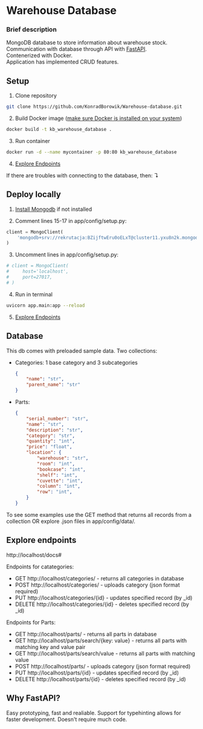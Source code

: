 # Warehouse Database

### Brief description
MongoDB database to store information about warehouse stock.<br>
Communication with database through API with [FastAPI](###Why-FastAPI?).<br>
Contenerized with Docker. <br>
Application has implemented CRUD features.

## Setup

1. Clone repository

```bash
git clone https://github.com/KonradBorowik/Warehouse-database.git
```

2. Build Docker image ([make sure Docker is installed on your system](https://docs.docker.com/desktop/wsl/))

```bash
docker build -t kb_warehouse_database .
```

3. Run container

```bash
docker run -d --name mycontainer -p 80:80 kb_warehouse_database
```
4. [Explore Endpoints](#explore-endpoints)

If there are troubles with connecting to the database, then: &#x21B4;
## Deploy locally

1. [Install Mongodb](https://www.mongodb.com/docs/v7.0/administration/install-community/) if not installed

2. Comment lines 15-17 in app/config/setup.py:
```python
client = MongoClient(
    'mongodb+srv://rekrutacja:BZijftwEru0oELxT@cluster11.yxu8n2k.mongodb.net/'
)
```
3. Uncomment lines in app/config/setup.py:
```python
# client = MongoClient(
#     host='localhost',
#     port=27017,
# )
```
4. Run in terminal
```bash
uvicorn app.main:app --reload
```
5. [Explore Endpoints](#explore-endpoints)

## Database

This db comes with preloaded sample data. Two collections:
- Categories: 1 base category and 3 subcategories
    ```json
    {
        "name": "str",
        "parent_name": "str"
    }
    ```
- Parts:
    ```json
    {
        "serial_number": "str",
        "name": "str",
        "description": "str",
        "category": "str",
        "quantity": "int",
        "price": "float",
        "location": {
            "warehouse": "str",
            "room": "int",
            "bookcase": "int",
            "shelf": "int",
            "cuvette": "int",
            "column": "int",
            "row": "int",
        }
    }
    ```
To see some examples use the GET method that returns all records from a collection OR explore .json files in app/config/data/.

## Explore endpoints 
http://localhost/docs#

Endpoints for catategories:
- GET http://localhost/categories/ - returns all categories in database
- POST http://localhost/categories/ - uploads category (json format required)
- PUT http://localhost/categories/{id} - updates specified record (by _id)
- DELETE http://localhost/categories/{id} - deletes specified record (by _id)

Endpoints for Parts:
- GET http://localhost/parts/ - returns all parts in database
- GET http://localhost/parts/search/{key: value} - returns all parts with matching key and value pair
- GET http://localhost/parts/search/value - returns all parts with matching value
- POST http://localhost/parts/ - uploads category (json format required)
- PUT http://localhost/parts/{id} - updates specified record (by _id)
- DELETE http://localhost/parts/{id} - deletes specified record (by _id)


## Why FastAPI?
Easy prototyping, fast and realiable. Support for typehinting allows for faster development. Doesn't require much code.